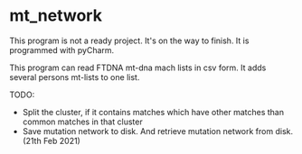 # mt_network

This program is not a ready project. It's on the way to finish. It is programmed with pyCharm.

This program can read FTDNA mt-dna mach lists in csv form. It adds several persons mt-lists to one list.

TODO:

- Split the cluster, if it contains matches which have other matches than common matches in that cluster
- Save mutation network to disk. And retrieve mutation network from disk. (21th Feb 2021)
